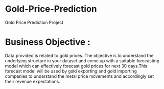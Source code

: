 # Gold-Price-Prediction
Gold Price Prediction Project

# Business Objective : 
Data provided is related to gold prices. The objective is to understand the underlying structure in your dataset and come up with a suitable forecasting model which can effectively forecast gold prices for next 30 days.This forecast model will be used by gold exporting and gold importing companies to understand the metal price movements and accordingly set their revenue expectations.

